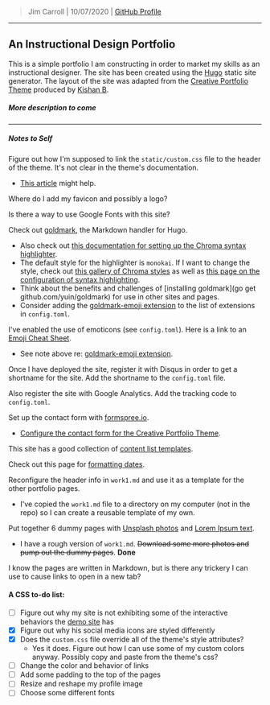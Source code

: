 > Jim Carroll |
> 10/07/2020 |
> [GitHub Profile](https://github.com/pulamusic)

---

## An Instructional Design Portfolio

This is a simple portfolio I am constructing in order to market my skills as an instructional designer. The site has been created using the [Hugo](https://gohugo.io/) static site generator. The layout of the site was adapted from the [Creative Portfolio Theme](https://github.com/kishaningithub/hugo-creative-portfolio-theme) produced by [Kishan B](https://kishaningithub.github.io/).

##### More description to come

---

##### Notes to Self

Figure out how I'm supposed to link the `static/custom.css` file to the header of the theme. It's not clear in the theme's documentation.
* [This article](https://mattmayes.com/posts/2019/hugo-add-custom-css-properly/) might help.

Where do I add my favicon and possibly a logo?

Is there a way to use Google Fonts with this site?

Check out [goldmark](https://github.com/yuin/goldmark/), the Markdown handler for Hugo.
* Also check out [this documentation for setting up the Chroma syntax highlighter](https://gohugo.io/getting-started/configuration-markup#highlight).
* The default style for the highlighter is `monokai`. If I want to change the style, check out [this gallery of Chroma styles](https://xyproto.github.io/splash/docs/longer/all.html) as well as [this page on the configuration of syntax highlighting](https://gohugo.io/content-management/syntax-highlighting/).
* Think about the benefits and challenges of [installing goldmark](go get github.com/yuin/goldmark) for use in other sites and pages.
* Consider adding the [goldmark-emoji extension](https://github.com/yuin/goldmark-emoji#goldmark-emoji) to the list of extensions in `config.toml`.

I've enabled the use of emoticons (see `config.toml`). Here is a link to an [Emoji Cheat Sheet](https://www.webfx.com/tools/emoji-cheat-sheet/).
* See note above re: [goldmark-emoji extension](https://github.com/yuin/goldmark-emoji#goldmark-emoji).

Once I have deployed the site, register it with Disqus in order to get a shortname for the site. Add the shortname to the `config.toml` file.

Also register the site with Google Analytics. Add the tracking code to `config.toml`.

Set up the contact form with [formspree.io](https://formspree.io/).
* [Configure the contact form for the Creative Portfolio Theme](https://github.com/kishaningithub/hugo-creative-portfolio-theme#make-the-contact-form-working).

This site has a good collection of [content list templates](https://bwaycer.github.io/hugo_tutorial.hugo/templates/list/).

Check out this page for [formatting dates](https://gohugo.io/functions/format/).

Reconfigure the header info in `work1.md` and use it as a template for the other portfolio pages.
* I've copied the `work1.md` file to a directory on my computer (not in the repo) so I can create a reusable template of my own.

Put together 6 dummy pages with [Unsplash photos](https://unsplash.com/) and [Lorem Ipsum text](https://www.lipsum.com/).
* I have a rough version of `work1.md`. ~~Download some more photos and pump out the dummy pages~~. **Done**

I know the pages are written in Markdown, but is there any trickery I can use to cause links to open in a new tab?

#### A CSS to-do list:
- [ ] Figure out why my site is not exhibiting some of the interactive behaviors the [demo site](https://themes.gohugo.io/theme/hugo-creative-portfolio-theme/portfolio/) has
- [X] Figure out why his social media icons are styled differently
- [X] Does the `custom.css` file override all of the theme's style attributes?
  - Yes it does. Figure out how I can use some of my custom colors anyway. Possibly copy and paste from the theme's css?
- [ ] Change the color and behavior of links
- [ ] Add some padding to the top of the pages
- [ ] Resize and reshape my profile image
- [ ] Choose some different fonts
